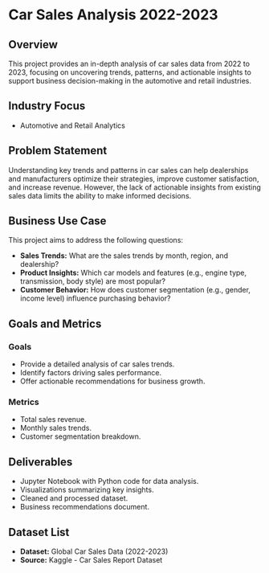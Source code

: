 # Car Sales Analysis 2022-2023

## Overview

This project provides an in-depth analysis of car sales data from 2022 to 2023, focusing on uncovering trends, patterns, and actionable insights to support business decision-making in the automotive and retail industries.

## Industry Focus

- Automotive and Retail Analytics

## Problem Statement

Understanding key trends and patterns in car sales can help dealerships and manufacturers optimize their strategies, improve customer satisfaction, and increase revenue. However, the lack of actionable insights from existing sales data limits the ability to make informed decisions.

## Business Use Case

This project aims to address the following questions:

- **Sales Trends:** What are the sales trends by month, region, and dealership?
- **Product Insights:** Which car models and features (e.g., engine type, transmission, body style) are most popular?
- **Customer Behavior:** How does customer segmentation (e.g., gender, income level) influence purchasing behavior?

## Goals and Metrics

### Goals

- Provide a detailed analysis of car sales trends.
- Identify factors driving sales performance.
- Offer actionable recommendations for business growth.

### Metrics

- Total sales revenue.
- Monthly sales trends.
- Customer segmentation breakdown.

## Deliverables

- Jupyter Notebook with Python code for data analysis.
- Visualizations summarizing key insights.
- Cleaned and processed dataset.
- Business recommendations document.

## Dataset List

- **Dataset:** Global Car Sales Data (2022-2023)
- **Source:** Kaggle - Car Sales Report Dataset
